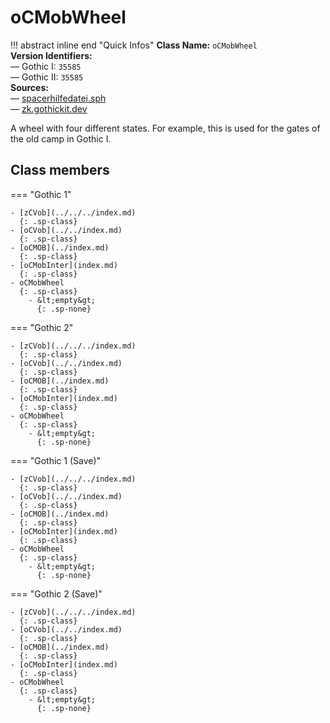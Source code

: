 # oCMobWheel

!!! abstract inline end "Quick Infos"
    **Class Name:** `oCMobWheel`<br/>
    **Version Identifiers:**<br />
    — Gothic I: `35585`<br/>
    — Gothic II: `35585`<br/>
    **Sources:**<br/>
    — [spacerhilfedatei.sph](https://wiki.worldofgothic.de/doku.php?id=spacer:hilfedatei)<br/>
    — [zk.gothickit.dev](https://zk.gothickit.dev/engine/objects/oCMobWheel/)

A wheel with four different states. For example, this is used for the gates of the old camp in Gothic I.

## Class members

=== "Gothic 1"

    - [zCVob](../../../index.md)
      {: .sp-class}
    - [oCVob](../../index.md)
      {: .sp-class}
    - [oCMOB](../index.md)
      {: .sp-class}
    - [oCMobInter](index.md)
      {: .sp-class}
    - oCMobWheel
      {: .sp-class}
        - &lt;empty&gt;
          {: .sp-none}

=== "Gothic 2"

    - [zCVob](../../../index.md)
      {: .sp-class}
    - [oCVob](../../index.md)
      {: .sp-class}
    - [oCMOB](../index.md)
      {: .sp-class}
    - [oCMobInter](index.md)
      {: .sp-class}
    - oCMobWheel
      {: .sp-class}
        - &lt;empty&gt;
          {: .sp-none}

=== "Gothic 1 (Save)"

    - [zCVob](../../../index.md)
      {: .sp-class}
    - [oCVob](../../index.md)
      {: .sp-class}
    - [oCMOB](../index.md)
      {: .sp-class}
    - [oCMobInter](index.md)
      {: .sp-class}
    - oCMobWheel
      {: .sp-class}
        - &lt;empty&gt;
          {: .sp-none}

=== "Gothic 2 (Save)"

    - [zCVob](../../../index.md)
      {: .sp-class}
    - [oCVob](../../index.md)
      {: .sp-class}
    - [oCMOB](../index.md)
      {: .sp-class}
    - [oCMobInter](index.md)
      {: .sp-class}
    - oCMobWheel
      {: .sp-class}
        - &lt;empty&gt;
          {: .sp-none}
